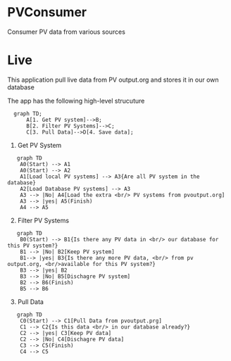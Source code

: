 # PVConsumer
Consumer PV data from various sources


# Live

This application pull live data from PV output.org and stores it in our own database


The app has the following high-level strucuture
```mermaid
  graph TD;
      A[1. Get PV system]-->B;
      B[2. Filter PV Systems]-->C;
      C[3. Pull Data]-->D[4. Save data];
```

1. Get PV System
```mermaid
   graph TD
    A0(Start) --> A1
    A0(Start) --> A2
    A1[Load local PV systems] --> A3{Are all PV system in the database}
    A2[Load Database PV systems] --> A3
    A3 --> |No| A4[Load the extra <br/> PV systems from pvoutput.org]
    A3 --> |yes| A5(Finish)
    A4 --> A5
```

2. Filter PV Systems
```mermaid
   graph TD
    B0(Start) --> B1{Is there any PV data in <br/> our database for this PV system?}
    B1 --> |No| B2[Keep PV system]
    B1--> |yes| B3{Is there any more PV data, <br/> from pv output.org, <br/>available for this PV system?}
    B3 --> |yes| B2
    B3 --> |No| B5[Dischagre PV system]
    B2 --> B6(Finish)
    B5 --> B6
```
3. Pull Data
```mermaid
   graph TD
    C0(Start) --> C1[Pull Data from pvoutput.prg]
    C1 --> C2{Is this data <br/> in our database already?}
    C2 --> |yes| C3[Keep PV data]
    C2 --> |No| C4[Dischagre PV data]
    C3 --> C5(Finish)
    C4 --> C5

```

